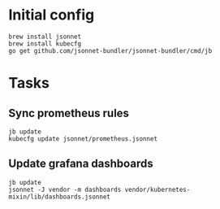 # Initial config
```
brew install jsonnet
brew install kubecfg
go get github.com/jsonnet-bundler/jsonnet-bundler/cmd/jb
```

# Tasks
## Sync prometheus rules
```
jb update
kubecfg update jsonnet/prometheus.jsonnet
```
## Update grafana dashboards
```
jb update
jsonnet -J vendor -m dashboards vendor/kubernetes-mixin/lib/dashboards.jsonnet
```
